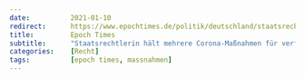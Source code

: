 ```yaml
---
date:          2021-01-10
redirect:      https://www.epochtimes.de/politik/deutschland/staatsrechtlerin-haelt-mehrere-corona-massnahmen-fuer-verfassungswidrig-a3420862.html
title:         Epoch Times
subtitle:      "Staatsrechtlerin hält mehrere Corona-Maßnahmen für verfassungswidrig"
categories:    [Recht]
tags:          [epoch times, massnahmen]
---
```

